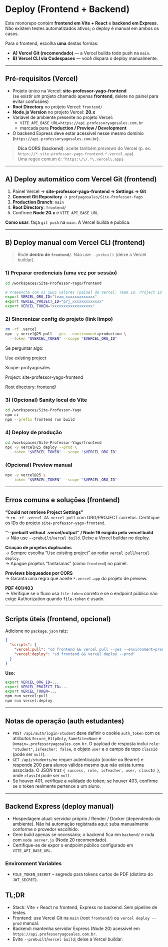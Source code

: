 # Deploy (Frontend + Backend)

Este monorepo contém **frontend em Vite + React** e **backend em Express**.  
Não existem testes automatizados ativos; o deploy é manual em ambos os casos.

Para o frontend, escolha **uma** destas formas:

- **A) Vercel Git (recomendado)** — a Vercel builda todo push na `main`.
- **B) Vercel CLI via Codespaces** — você dispara o deploy manualmente.

---

## Pré-requisitos (Vercel)

- Projeto único na Vercel: **site-professor-yago-frontend**  
  (se existir um projeto chamado apenas **frontend**, delete no painel para evitar confusões)
- **Root Directory** no projeto Vercel: `frontend/`
- **Node.js Version** no projeto Vercel: **20.x**
- Variável de ambiente presente no projeto Vercel:
  - `VITE_API_BASE_URL=https://api.professoryagosales.com.br`
  - marcada para **Production / Preview / Development**
- O backend Express deve estar acessível nesse mesmo domínio (`https://api.professoryagosales.com.br`).

> **Dica CORS (backend)**: aceite também *previews* do Vercel (p. ex. `https://*-site-professor-yago-frontend-*.vercel.app`).  
> Uma regex comum é: `^https:\/\/.*\.vercel\.app$`

---

## A) Deploy automático com **Vercel Git** (frontend)

1. Painel Vercel → **site-professor-yago-frontend → Settings → Git**
2. **Connect Git Repository** → `profyagosales/Site-Professor-Yago`
3. **Production Branch**: `main`
4. **Root Directory**: `frontend/`
5. Confirme **Node 20.x** e `VITE_API_BASE_URL`.

**Como usar**: faça `git push` na `main`. A Vercel builda e publica.

---

## B) Deploy manual com **Vercel CLI** (frontend)

> Rode **dentro de `frontend/`**. Não use `--prebuilt` (deixe a Vercel buildar).

### 1) Preparar credenciais (uma vez por sessão)

```bash
cd /workspaces/Site-Professor-Yago/frontend

# Preeencha com os SEUS valores (painel da Vercel: Team ID, Project ID e Token)
export VERCEL_ORG_ID="team_xxxxxxxxxxxxx"
export VERCEL_PROJECT_ID="prj_xxxxxxxxxxxxx"
export VERCEL_TOKEN="xxxxxxxxxxxxxxxxxx"
```

### 2) Sincronizar config do projeto (link limpo)
```bash
rm -rf .vercel
npx -y vercel@25 pull --yes --environment=production \
  --token "$VERCEL_TOKEN" --scope "$VERCEL_ORG_ID"
```

Se perguntar algo:

Use existing project

Scope: profyagosales

Project: site-professor-yago-frontend

Root directory: frontend/

### 3) (Opcional) Sanity local do Vite
```bash
cd /workspaces/Site-Professor-Yago
npm ci
npm --prefix frontend run build
```

### 4) Deploy de produção
```bash
cd /workspaces/Site-Professor-Yago/frontend
npx -y vercel@25 deploy --prod \
  --token "$VERCEL_TOKEN" --scope "$VERCEL_ORG_ID"
```

### (Opcional) Preview manual
```bash
npx -y vercel@25 \
  --token "$VERCEL_TOKEN" --scope "$VERCEL_ORG_ID"
```

---

## Erros comuns e soluções (frontend)

**“Could not retrieve Project Settings”**  
→ `rm -rf .vercel && vercel pull` com ORG/PROJECT corretos. Certifique os IDs do projeto `site-professor-yago-frontend`.

**“--prebuilt without .vercel/output” / Node 16 exigido pelo vercel build**  
→ Não use `--prebuilt`/`vercel build`. Deixe a Vercel buildar no deploy.

**Criação de projetos duplicados**  
→ Sempre escolha “Use existing project” ao rodar `vercel pull`/`vercel deploy`.  
→ Apague projetos “fantasmas” (como `frontend`) no painel.

**Previews bloqueados por CORS**  
→ Garanta uma regra que aceite `*.vercel.app` do projeto de preview.

**PDF 401/403**  
→ Verifique se o fluxo usa `file-token` correto e se o endpoint público não exige Authorization quando `file-token` é usado.

---

## Scripts úteis (frontend, opcional)

Adicione no `package.json` raiz:

```json
{
  "scripts": {
    "vercel:pull": "cd frontend && vercel pull --yes --environment=production",
    "vercel:deploy": "cd frontend && vercel deploy --prod"
  }
}
```

**Uso:**

```bash
export VERCEL_ORG_ID=...
export VERCEL_PROJECT_ID=...
export VERCEL_TOKEN=...
npm run vercel:pull
npm run vercel:deploy
```

---

## Notas de operação (auth estudantes)

- `POST /api/auth/login-student` deve definir o cookie `auth_token` com os atributos `Secure`, `HttpOnly`, `SameSite=None` e `Domain=.professoryagosales.com.br`. O payload de resposta inclui `role: "student"`, `isTeacher: false`, o objeto `user` e o campo de topo `classId` (pode ser `null`).
- `GET /api/students/me` requer autenticação (cookie ou Bearer) e responde 200 para alunos válidos mesmo que não exista turma associada. O JSON traz `{ success, role, isTeacher, user, classId }`, onde `classId` pode ser `null`.
- Se houver 401, verifique a validade do token; se houver 403, confirme se o token realmente pertence a um aluno.

---

## Backend Express (deploy manual)

- Hospedagem atual: servidor próprio / Render / Docker (dependendo do ambiente). Não há automação registrada aqui; suba manualmente conforme o provedor escolhido.
- Gere build apenas se necessário; o backend fica em `backend/` e roda com `node server.js` (Node 20 recomendado).
- Certifique-se de expor o endpoint público configurado em `VITE_API_BASE_URL`.

### Environment Variables

- `FILE_TOKEN_SECRET` – segredo para tokens curtos de PDF (distinto do `JWT_SECRET`).

## TL;DR

- Stack: Vite + React no frontend, Express no backend. Sem pipeline de testes.
- Frontend: use Vercel Git na `main` (root `frontend/`) ou `vercel deploy --prod` manual.
- Backend: mantenha servidor Express (Node 20) acessível em `https://api.professoryagosales.com.br`.
- Evite `--prebuilt`/`vercel build`; deixe a Vercel buildar.

